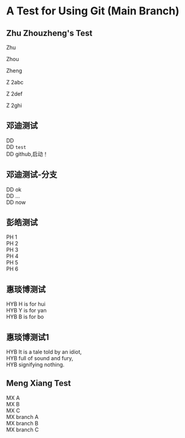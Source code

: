 # A Test for Using Git (Main Branch)

## Zhu Zhouzheng's Test

Zhu

Zhou

Zheng

Z 2abc

Z 2def

Z 2ghi


## 邓迪测试
DD <br>
DD ```test```<br>
DD github,启动！<br>

## 邓迪测试-分支
DD ok<br>
DD ...<br>
DD now<br>

## 彭皓测试
PH 1 <br>
PH 2 <br>
PH 3 <br>
PH 4 <br>
PH 5 <br>
PH 6 <br>

## 惠琰博测试
HYB H is for hui <br>
HYB Y is for yan <br>
HYB B is for bo

## 惠琰博测试1
HYB It is a tale told by an idiot, <br>
HYB full of sound and fury, <br>
HYB signifying nothing.

## Meng Xiang Test
MX A  
MX B  
MX C  
MX branch A  
MX branch B  
MX branch C  

